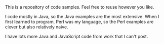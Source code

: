This is a repository of code samples.
Feel free to reuse however you like.

I code mostly in Java, so the Java examples are the most extensive. When I first learned to program, Perl was my language,
so the Perl examples are clever but also relatively naive.

I have lots more Java and JavaScript code from work that I can't post.
